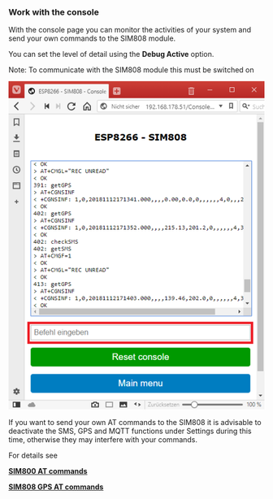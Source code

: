 
### Work with the console

With the console page you can monitor the activities of your system and send your 
own commands to the SIM808 module.

You can set the level of detail using the **Debug Active** option.

Note: To communicate with the SIM808 module this must be switched on

   ![Console Page](../images/Console.png "Console Page")

If you want to send your own AT commands to the SIM808 it is advisable to deactivate the 
SMS, GPS and MQTT functions under Settings during this time, otherwise they may interfere 
with your commands.

For details see

[**SIM800 AT commands**](https://www.elecrow.com/download/SIM800%20Series_AT%20Command%20Manual_V1.09.pdf)

[**SIM808 GPS AT commands**](https://cdn-shop.adafruit.com/datasheets/SIM808_GPS_Application_Note_V1.00.pdf)